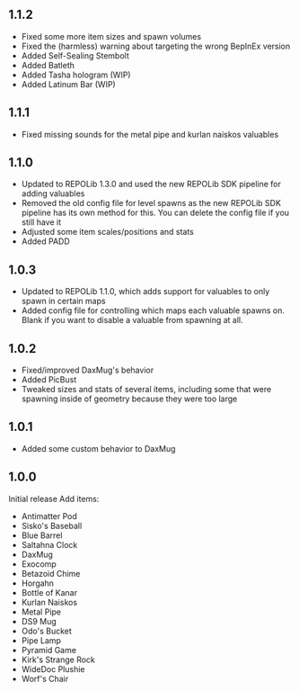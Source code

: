 ## 1.1.2
- Fixed some more item sizes and spawn volumes
- Fixed the (harmless) warning about targeting the wrong BepInEx version
- Added Self-Sealing Stembolt
- Added Batleth
- Added Tasha hologram (WIP)
- Added Latinum Bar (WIP)

## 1.1.1
- Fixed missing sounds for the metal pipe and kurlan naiskos valuables

## 1.1.0
- Updated to REPOLib 1.3.0 and used the new REPOLib SDK pipeline for adding valuables
- Removed the old config file for level spawns as the new REPOLib SDK pipeline has its own method for this. You can delete the config file if you still have it
- Adjusted some item scales/positions and stats
- Added PADD

## 1.0.3
- Updated to REPOLib 1.1.0, which adds support for valuables to only spawn in certain maps
- Added config file for controlling which maps each valuable spawns on. Blank if you want to disable a valuable from spawning at all.

## 1.0.2
- Fixed/improved DaxMug's behavior
- Added PicBust
- Tweaked sizes and stats of several items, including some that were spawning inside of geometry because they were too large

## 1.0.1
- Added some custom behavior to DaxMug

## 1.0.0
Initial release
Add items:
- Antimatter Pod
- Sisko's Baseball
- Blue Barrel
- Saltahna Clock
- DaxMug
- Exocomp
- Betazoid Chime
- Horgahn
- Bottle of Kanar
- Kurlan Naiskos
- Metal Pipe
- DS9 Mug
- Odo's Bucket
- Pipe Lamp
- Pyramid Game
- Kirk's Strange Rock
- WideDoc Plushie
- Worf's Chair